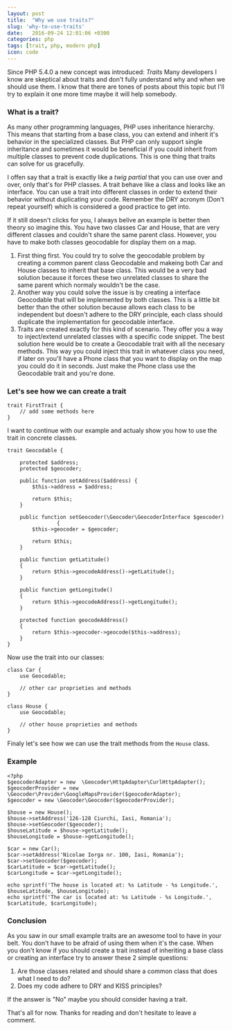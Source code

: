 ```yaml
---
layout: post
title:  "Why we use traits?"
slug: 'why-to-use-traits'
date:   2016-09-24 12:01:06 +0300
categories: php
tags: [trait, php, modern php]
icon: code
---
```


Since PHP 5.4.0 a new concept was introduced: *Traits*
Many developers I know are skeptical about traits and don't fully understand why and when we should use them.
I know that there are tones of posts about this topic but I'll try to explain it one more time maybe it will help somebody.

### What is a trait?

As many other programming languages, PHP uses inheritance hierarchy. This means that starting from a base class, you can extend and inherit it's behavior in the specialized classes. But PHP can only support single inheritance and sometimes it would be beneficial if you could inherit from multiple classes to prevent code duplications. This is one thing that traits can solve for us gracefully. <br>

I offen say that a trait is exactly like a *twig partial* that you can use over and over, only that's for PHP classes.
A trait behave like a class and looks like an interface. You can use a trait into different classes in order to extend their behavior without duplicating your code. Remember the DRY acronym (Don't repeat yourself) which is considered a good practice to get into.

If it still doesn't clicks for you, I always belive an example is better then theory so imagine this. You have two classes Car and House, that are very different classes and couldn't share the same parent class. However, you have to make both classes geocodable for display them on a map.

1. First thing first. You could try to solve the geocodable problem by creating a common parent class Geocodable and makeing both Car and House classes to inherit that base class. This would be a very bad solution because it forces these two unrelated classes to share the same parent which normaly wouldn't be the case.
2. Another way you could solve the issue is by creating a interface Geocodable that will be implemented by both classes. This is a little bit better than the other solution because allows each class to be independent but doesn't adhere to the DRY principle, each class should duplicate the implementation for geocodable interface.
3. Traits are created exactly for this kind of scenario. They offer you a way to inject/extend unrelated classes with a specific code snippet.
The best solution here would be to create a Geocodable trait with all the necesary methods. This way you could inject this trait in whatever class you need, if later on you'll have a Phone class that you want to display on the map you could do it in seconds. Just make the Phone class use the Geocodable trait and you're done.

### Let's see how we can create a trait
```
trait FirstTrait {
    // add some methods here
}
```
I want to continue with our example and actualy show you how to use the trait in concrete classes.

```
trait Geocodable {

    protected $address;
    protected $geocoder;

    public function setAddress($address) {
        $this->address = $address;

        return $this;
    }

    public function setGeocoder(\Geocoder\GeocoderInterface	$geocoder)
                {
        $this->geocoder = $geocoder;

        return $this;
    }

    public function getLatitude()
    {
        return $this->geocodeAddress()->getLatitude();
    }

    public function getLongitude()
    {
        return $this->geocodeAddress()->getLongitude();
    }

    protected function geocodeAddress()
    {
        return $this->geocoder->geocode($this->address);
    }
}
```
Now use the trait into our classes:

```
class Car {
    use Geocodable;

    // other car proprieties and methods
}
```

```
class House {
    use Geocodable;

    // other house proprieties and methods
}
```

Finaly let's see how we can use the trait methods from the `House` class.

### Example 
```
<?php
$geocoderAdapter = new	\Geocoder\HttpAdapter\CurlHttpAdapter();
$geocoderProvider = new	\Geocoder\Provider\GoogleMapsProvider($geocoderAdapter);
$geocoder = new	\Geocoder\Geocoder($geocoderProvider);

$house = new House();
$house->setAddress('126-128 Ciurchi, Iasi, Romania');
$house->setGeocoder($geocoder);
$houseLatitude = $house->getLatitude();
$houseLongitude = $house->getLongitude();

$car = new Car();
$car->setAddress('Nicolae Iorga nr. 100, Iasi, Romania');
$car->setGeocoder($geocoder);
$carLatitude = $car->getLatitude();
$carLongitude = $car->getLongitude();

echo sprintf('The house is located at: %s Latitude - %s Longitude.', $houseLatitude, $houseLongitude);
echo sprintf('The car is located at: %s Latitude - %s Longitude.', $carLatitude, $carLongitude);
```

### Conclusion

As you saw in our small example traits are an awesome tool to have in your belt. You don't have to be afraid of using them when it's the case. When you don't know if you should create a trait instead of inheriting a base class or creating an interface try to answer these 2 simple questions:

1. Are those classes related and should share a common class that does what I need to do?
2. Does my code adhere to DRY and KISS principles?

If the answer is "No" maybe you should consider having a trait.

That's all for now. Thanks for reading and don't hesitate to leave a comment.
